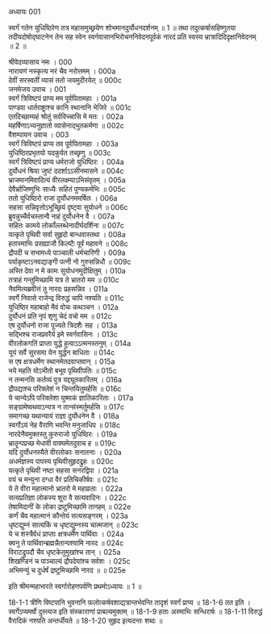 अध्यायः 001

स्वर्गं गतेन युधिष्ठिरेण तत्र महासमुच्छ्रयेण शोभमानदुर्योधनदर्शनम् ॥ 1 ॥ तथा तदुत्कर्षासहिष्णुतया तदीयदोषोद्घाटनेन तेन सह स्वेन स्वर्गवासानभिरोचननिवेदनपूर्वकं नारदं प्रति स्वस्य भ्रात्रादिदिदृक्षानिवेदनम् ॥ 2 ॥

श्रीवेदव्यासाय नमः ।	000  
नारायणं नस्कृत्य नरं चैव नरोत्तमम् ।	000a  
देवीं सरस्वतीं व्यासं ततो जयमुदीरयेत् ॥	000c  
जनमेजय उवाच ।	001  
स्वर्गं त्रिविष्टपं प्राप्य मम पूर्वपितामहाः ।	001a  
पाण्डवा धार्तराष्ट्राश्च कानि स्थानानि भेजिरे ॥	001c  
एतदिच्छाम्यहं श्रोतुं सर्वविच्चासि मे मतः ।	002a  
महर्षिणाऽभ्यनुज्ञातो व्यासेनाद्भुतकर्मणा ॥	002c  
वैशम्पायन उवाच ।	003  
स्वर्गं त्रिविष्टपं प्राप्य तव पूर्वपितामहाः ।	003a  
युधिष्ठिरप्रभृतयो यदकुर्वत तच्छृणु ॥	003c  
स्वर्गं त्रिविष्टपं प्राप्य धर्मराजो युधिष्ठिरः ।	004a  
दुर्योधनं श्रिया जुष्टं ददर्शाऽऽसीनमासने ॥	004c  
भ्राजमानमिवादित्यं वीरलक्ष्म्याऽभिसंवृतम् ।	005a  
देवैर्भ्राजिष्णुभिः साध्यैः सहितं पुण्यकर्मभिः ॥	005c  
ततो युधिष्ठिरो राजा दुर्योधनममर्षितः ।	006a  
सहसा सन्निवृत्तोऽभूच्छ्रियं दृष्ट्वा सुयोधने ॥	006c  
ब्रुवन्नुच्चैर्वचस्तान्वै नाहं दुर्योधनेन वै ।	007a  
सहितः कामये लोकाँल्लब्धेनादीर्घदर्शिना ॥	007c  
यत्कृते पृथिवी सर्वा सुहृदो बान्धवास्तथा ।	008a  
हतास्माभिः प्रसह्याजौ किल्ष्टैः पूर्वं महावने ॥	008c  
द्रौपदी च सभामध्ये पाञ्चाली धर्मचारिणी ।	009a  
पर्याकृष्टाऽनवद्याङ्गी पत्नी नो गुरुसन्निधौ ॥	009c  
अस्ति देवा न मे कामः सुयोधनमुदीक्षितुम् ।	010a  
तत्राहं गन्तुमिच्छामि यत्र ते भ्रातरो मम ॥	010c  
नैवमित्यब्रवीत्तं तु नारदः प्रहसन्निव ।	011a  
स्वर्गे निवासे राजेन्द्र विरुद्धं चापि नश्यति ॥	011c  
युधिष्ठिर महाबाहो मैवं वोचः कथञ्चन ।	012a  
दुर्योधनं प्रति नृपं शृणु चेदं वचो मम ॥	012c  
एष दुर्योधनो राजा पूज्यते त्रिदशैः सह ।	013a  
सद्भिश्च राजप्रवरैर्य इमे स्वर्गवासिनः ।	013c  
वीरलोकगतिं प्राप्ता युद्धे हुत्वाऽऽत्मनस्तनुम् ।	014a  
यूयं सर्वे सुरसमा येन युद्धेन बाधिताः ॥	014c  
स एष क्षत्रधर्मेण स्थानमेतदवाप्तवान् ।	015a  
भये महति योऽभीतो बभूव पृथिवीपतिः ॥	015c  
न तन्मनसि कर्तव्यं पुत्र यद्द्यूतकारितम् ।	016a  
द्रौपद्याश्च परिक्लेशं न चिन्तयितुमर्हसि ॥	016c  
ये चान्येऽपि परिक्लेशा युष्माकं ज्ञातिकारिताः ।	017a  
सङ्ग्रामेष्वथवाऽन्यत्र न तान्संस्मर्तुमर्हसि ॥	017c  
समागच्छ यथान्यायं राज्ञा दुर्योधनेन वै ।	018a  
स्वर्गोऽयं नेह वैराणि भवन्ति मनुजाधिप ॥	018c  
नारदेनैवमुक्तस्तु कुरुराजो युधिष्ठिरः ।	019a  
भ्रातॄन्पप्रच्छ मेधावी वाक्यमेतदुवाच ह ॥	019c  
यदि दुर्योधनस्यैते वीरलोकाः सनातनाः ।	020a  
अधर्मज्ञस्य पापस्य पृथिवीसुहृदद्रुहः ॥	020c  
यत्कृते पृथिवी नष्टा सहसा सनरद्विपा ।	021a  
वयं च मन्युना दग्धा वैरं प्रतिचिकीर्षवः ॥	021c  
ये ते वीरा महात्मानो भ्रातरो मे महाव्रताः ।	022a  
सत्यप्रतिज्ञा लोकस्य शूरा वै सत्यवादिनः ।	022c  
तेषामिदानीं के लोका द्रष्टुमिच्छामि तानहम् ॥	022e  
कर्णं चैव महात्मानं कौन्तेयं सत्यसङ्गरम् ।	023a  
धृष्टद्युम्नं सात्यकिं च धृष्टद्युम्नस्य चात्मजान् ॥	023c  
ये च शस्त्रैर्वधं प्राप्ताः क्षत्रधर्मेण पार्थिवाः ।	024a  
क्वनु ते पार्थिवान्ब्रह्मन्नैतान्पश्यामि नारद ॥	024c  
विराटद्रुपदौ चैव धृष्टकेतुमुखांश्च तान् । 	025a  
शिखण्डिनं च पाञ्चाल्यं द्रौपदेयांश्च सर्वशः ।	025c  
अभिमन्युं च दुर्धर्षं द्रष्टुमिच्छामि नारद ॥ ॥	025e  
	
इति श्रीमन्महाभारते स्वर्गारोहणपर्वणि प्रथमोऽध्यायः ॥ 1 ॥

18-1-1 त्रीणि विष्टपानि भुवनानि फलोत्कर्षवशाद्यत्रान्तर्भवन्ति तादृशं स्वर्गं प्राप्य ॥ 18-1-6 तत इति । स्वर्गेऽप्यमर्षो दुस्त्यज इति संस्काराणां प्राबल्यमुक्तम् ॥ 18-1-9 हताः अस्माभिः सन्धिरार्षः ॥ 18-1-11 विरुद्धं वैरादिकं नश्यति अन्तर्धीयते ॥ 18-1-20 सुहृद इत्यदन्तः शब्दः ॥ 
